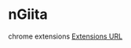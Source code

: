 # nGiita
chrome extensions
[Extensions URL](https://chrome.google.com/webstore/detail/ngiita/aooffpdldnppkckpjjpdbllpfgabkppd?hl=ja)
